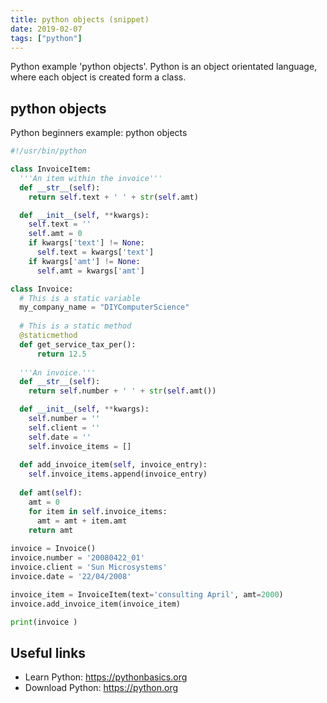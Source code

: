```yaml
---
title: python objects (snippet)
date: 2019-02-07
tags: ["python"]
---
```

Python example 'python objects'. Python is an object orientated language, where each object is created form a class. 

## python objects

Python beginners example: python objects

```python
#!/usr/bin/python

class InvoiceItem:
  '''An item within the invoice'''
  def __str__(self):
    return self.text + ' ' + str(self.amt)    

  def __init__(self, **kwargs):
    self.text = ''
    self.amt = 0
    if kwargs['text'] != None:
      self.text = kwargs['text']
    if kwargs['amt'] != None:
      self.amt = kwargs['amt']

class Invoice:
  # This is a static variable
  my_company_name = "DIYComputerScience"
  
  # This is a static method
  @staticmethod
  def get_service_tax_per():
      return 12.5
  
  '''An invoice.'''
  def __str__(self):
    return self.number + ' ' + str(self.amt())

  def __init__(self, **kwargs):
    self.number = ''
    self.client = ''
    self.date = ''
    self.invoice_items = []
    
  def add_invoice_item(self, invoice_entry):
    self.invoice_items.append(invoice_entry)
  
  def amt(self):
    amt = 0
    for item in self.invoice_items:
      amt = amt + item.amt
    return amt
  
invoice = Invoice()
invoice.number = '20080422_01'
invoice.client = 'Sun Microsystems'
invoice.date = '22/04/2008'

invoice_item = InvoiceItem(text='consulting April', amt=2000)
invoice.add_invoice_item(invoice_item)

print(invoice )


```

## Useful links

- Learn Python: https://pythonbasics.org
- Download Python: https://python.org
